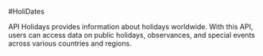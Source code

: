 #HoliDates

API Holidays provides information about holidays worldwide. With this API, users can access data on public holidays, observances, and special events across various countries and regions.
